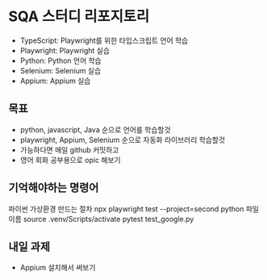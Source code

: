 # SQA 스터디 리포지토리

- TypeScript: Playwright를 위한 타입스크립트 언어 학습
- Playwright: Playwright 실습
- Python: Python 언어 학습
- Selenium: Selenium 실습
- Appium: Appium 실습

## 목표

- python, javascript, Java 순으로 언어를 학습할것
- playwright, Appium, Selenium 순으로 자동화 라이브러리 학습할것
- 가능하다면 매일 github 커밋하고
- 영어 회화 공부용으로 opic 해보기

## 기억해야하는 명령어

파이썬 가상환경 만드는 절차
npx playwright test --project=second
python 파일이름
source .venv/Scripts/activate
pytest test_google.py

## 내일 과제

- Appium 설치해서 써보기
